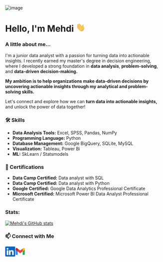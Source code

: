 <img width="1584" height="396" alt="image" src="https://github.com/user-attachments/assets/cbe0b23d-2aba-43c3-a53d-2d768667ebf1" />

<h1>Hello, I'm Mehdi <img width="30px" margin="0px" src="https://raw.githubusercontent.com/ABSphreak/ABSphreak/master/gifs/Hi.gif"> </h1> 
</h1>

### A little about me...

I'm a junior data analyst with a passion for turning data into actionable insights. I recently earned my master's degree in decision engineering, where I developed a strong foundation in **data analysis**, **problem-solving**, and **data-driven decision-making.** 

**My ambition is to help organizations make data-driven decisions by uncovering actionable insights through my analytical and problem-solving skills.**

Let's connect and explore how we can **turn data into actionable insights,** and unlock the power of data together!

### 🛠️ Skills 
- **Data Analysis Tools:** Excel, SPSS, Pandas, NumPy
- **Programming Language:** Python
- **Database Management:** Google BigQuery, SQLite, MySQL
- **Visualization:** Tableau, Power Bi
- **ML:** SkLearn / Statsmodels

### 📜 Certifications 
- **Data Camp Certified:** Data analyst with SQL 
- **Data Camp Certified:** Data analyst with Python 
- **Google Certified:** Google Data Analytics Professional Certificate
- **Microsoft Certified:** Microsoft Power BI Data Analyst Professional Certificate

### Stats:

[![Mehdi's GitHub stats](https://github-readme-stats.vercel.app/api?username=mehdiben1&show_icons=true)](https://github.com/mehdben1/github-readme-stats) 

### 📫 Connect with Me

<a href="https://www.linkedin.com/in/mehdi-benbiba/">
  <img height="32" align="left" alt="LinkedIn" src="https://github.com/mehdiben1/mehdiben1/blob/main/Images/linkedin.png" />
</a>

<a href="benbibamehdi@gmail.com">
  <img height="32" align="left" alt="Gmail" src="https://github.com/mehdiben1/mehdiben1/blob/main/Images/gmail.png" />
</a>


</span>
